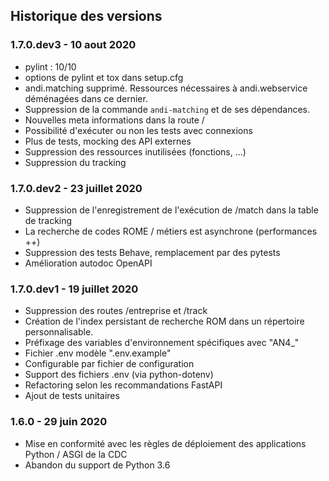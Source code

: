 ## Historique des versions

### 1.7.0.dev3 - 10 aout 2020

- pylint : 10/10
- options de pylint et tox dans setup.cfg
- andi.matching supprimé. Ressources nécessaires à andi.webservice déménagées dans ce dernier.
- Suppression de la commande `andi-matching` et de ses dépendances.
- Nouvelles meta informations dans la route /
- Possibilité d'exécuter ou non les tests avec connexions
- Plus de tests, mocking des API externes
- Suppression des ressources inutilisées (fonctions, ...)
- Suppression du tracking

### 1.7.0.dev2 - 23 juillet 2020

- Suppression de l'enregistrement de l'exécution de /match dans la table de tracking
- La recherche de codes ROME / métiers est asynchrone (performances ++)
- Suppression des tests Behave, remplacement par des pytests
- Amélioration autodoc OpenAPI

### 1.7.0.dev1 - 19 juillet 2020

- Suppression des routes /entreprise et /track
- Création de l'index persistant de recherche ROM dans un répertoire personnalisable.
- Préfixage des variables d'environnement spécifiques avec "AN4_"
- Fichier .env modèle ".env.example"
- Configurable par fichier de configuration
- Support des fichiers .env (via python-dotenv)
- Refactoring selon les recommandations FastAPI
- Ajout de tests unitaires

### 1.6.0 - 29 juin 2020

- Mise en conformité avec les règles de déploiement des applications Python / ASGI de la CDC
- Abandon du support de Python 3.6
